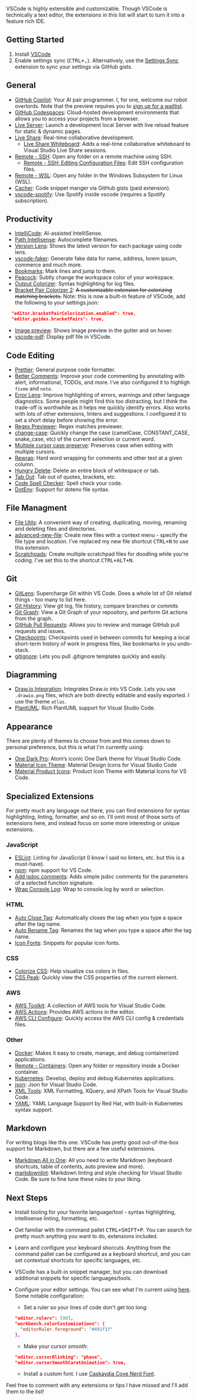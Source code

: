 VSCode is highly extensible and customizable. Though VSCode is technically a text editor, the extensions in this list will start to turn it into a feature rich IDE.

## Getting Started

1. Install [VSCode](https://code.visualstudio.com/download)
2. Enable settings sync (<kbd>CTRL+,</kbd>). Alternatively, use the [Settings Sync](https://marketplace.visualstudio.com/items?itemName=Shan.code-settings-sync) extension to sync your settings via GitHub gists.

## General

- [GitHub Copilot](https://marketplace.visualstudio.com/items?itemName=GitHub.copilot): Your AI pair programmer. I, for one, welcome our robot overlords. Note that the preview requires you to [sign up for a waitlist](https://github.com/features/copilot/signup).
- [GitHub Codespaces](https://marketplace.visualstudio.com/items?itemName=GitHub.codespaces): Cloud-hosted development environments that allows you to access your projects from a browser.
- [Live Server](https://marketplace.visualstudio.com/items?itemName=ritwickdey.LiveServer): Launch a development local Server with live reload feature for static & dynamic pages.
- [Live Share](https://marketplace.visualstudio.com/items?itemName=MS-vsliveshare.vsliveshare): Real-time collaborative development.
  - [Live Share Whiteboard](https://marketplace.visualstudio.com/items?itemName=lostintangent.vsls-whiteboard): Adds a real-time collaborative whiteboard to Visual Studio Live Share sessions.
- [Remote - SSH](https://marketplace.visualstudio.com/items?itemName=ms-vscode-remote.remote-ssh): Open any folder on a remote machine using SSH.
  - [Remote - SSH: Editing Configuration Files](https://marketplace.visualstudio.com/items?itemName=ms-vscode-remote.remote-ssh-edit): Edit SSH configuration files.
- [Remote - WSL](https://marketplace.visualstudio.com/items?itemName=ms-vscode-remote.remote-wsl): Open any folder in the Windows Subsystem for Linux (WSL).
- [Cacher](https://marketplace.visualstudio.com/items?itemName=Cacher.cacher-vscode): Code snippet manger via GitHub gists (paid extension).
- [vscode-spotify](https://marketplace.visualstudio.com/items?itemName=shyykoserhiy.vscode-spotify): Use Spotify inside vscode (requires a Spotify subscription).

## Productivity

- [IntelliCode](https://marketplace.visualstudio.com/items?itemName=VisualStudioExptTeam.vscodeintellicode): AI-assisted IntelliSense.
- [Path Intellisense](https://marketplace.visualstudio.com/items?itemName=christian-kohler.path-intellisense): Autocomplete filenames.
- [Version Lens](https://marketplace.visualstudio.com/items?itemName=pflannery.vscode-versionlens): Shows the latest version for each package using code lens.
- [vscode-faker](https://marketplace.visualstudio.com/items?itemName=deerawan.vscode-faker): Generate fake data for name, address, lorem ipsum, commerce and much more.
- [Bookmarks](https://marketplace.visualstudio.com/items?itemName=alefragnani.Bookmarks): Mark lines and jump to them.
- [Peacock](https://marketplace.visualstudio.com/items?itemName=johnpapa.vscode-peacock): Subtly change the workspace color of your workspace.
- [Output Colorizer](https://marketplace.visualstudio.com/items?itemName=IBM.output-colorizer): Syntax highlighting for log files.
- [Bracket Pair Colorizer 2](https://marketplace.visualstudio.com/items?itemName=CoenraadS.bracket-pair-colorizer-2): ~~A customizable extension for colorizing matching brackets.~~
Note: this is now a built-in feature of VSCode, add the following to your settings.json:

```json
  "editor.bracketPairColorization.enabled": true,
  "editor.guides.bracketPairs": true,
```

- [Image preview](https://marketplace.visualstudio.com/items?itemName=kisstkondoros.vscode-gutter-preview): Shows image preview in the gutter and on hover.
- [vscode-pdf](https://marketplace.visualstudio.com/items?itemName=tomoki1207.pdf): Display pdf file in VSCode.

## Code Editing

- [Prettier](https://marketplace.visualstudio.com/items?itemName=esbenp.prettier-vscode): General purpose code formatter.
- [Better Comments](https://marketplace.visualstudio.com/items?itemName=ms-vscode.better-comments): Improve your code commenting by annotating with alert, informational, TODOs, and more. I've also configured it to highligh `fixme` and `note`.
- [Error Lens](https://marketplace.visualstudio.com/items?itemName=usernamehw.errorlens): Improve highlighting of errors, warnings and other language diagnostics. Some people might find this too distracting, but I think the trade-off is worthwhile as it helps me quickly identify errors. Also works with lots of other extensions, linters and suggestions. I configured it to set a short delay before showing the error.
- [Regex Previewer](https://marketplace.visualstudio.com/items?itemName=chrmarti.regex): Regex matches previewer.
- [change-case](https://marketplace.visualstudio.com/items?itemName=wmaurer.change-case): Quickly change the case (camelCase, CONSTANT_CASE, snake_case, etc) of the current selection or current word.
- [Multiple cursor case preserve](https://marketplace.visualstudio.com/items?itemName=Cardinal90.multi-cursor-case-preserve): Preserves case when editing with multiple cursors.
- [Rewrap](https://marketplace.visualstudio.com/items?itemName=stkb.rewrap): Hard word wrapping for comments and other text at a given column.
- [Hungry Delete](https://marketplace.visualstudio.com/items?itemName=jasonlhy.hungry-delete): Delete an entire block of whitespace or tab.
- [Tab Out](https://marketplace.visualstudio.com/items?itemName=albert.TabOut): Tab out of quotes, brackets, etc.
- [Code Spell Checker](https://marketplace.visualstudio.com/items?itemName=dbaeumer.vscode-spellchecker): Spell check your code.
- [DotEnv](https://marketplace.visualstudio.com/items?itemName=mikestead.dotenv): Support for dotenv file syntax.

## File Managment

- [File Utils](https://marketplace.visualstudio.com/items?itemName=sleistner.vscode-fileutils): A convenient way of creating, duplicating, moving, renaming and deleting files and directories.
- [advanced-new-file](https://marketplace.visualstudio.com/items?itemName=patbenatar.advanced-new-file): Create new files with a context menu - specify the file type and location. I've replaced my new file shortcut <kbd>CTRL+N</kbd> to use this extension.
- [Scratchpads](https://marketplace.visualstudio.com/items?itemName=shivanshu-gupta.scratchpads): Create multiple scratchpad files for doodling while you're coding. I've set this to the shortcut <kbd>CTRL+ALT+N</kbd>.

## Git

- [GitLens](https://marketplace.visualstudio.com/items?itemName=eamodio.gitlens): Supercharge Git within VS Code. Does a whole lot of Git related things - too many to list here.
- [Git History](https://marketplace.visualstudio.com/items?itemName=donjayamanne.githistory): View git log, file history, compare branches or commits
- [Git Graph](https://marketplace.visualstudio.com/items?itemName=mhutchie.git-graph): View a Git Graph of your repository, and perform Git actions from the graph.
- [GitHub Pull Requests](https://marketplace.visualstudio.com/items?itemName=GitHub.vscode-pull-request-github): Allows you to review and manage GitHub pull requests and issues.
- [Checkpoints](https://marketplace.visualstudio.com/items?itemName=micnil.vscode-checkpoints): Checkpoints used in between commits for keeping a local short-term history of work in progress files, like bookmarks in you undo-stack.
- [gitignore](https://marketplace.visualstudio.com/items?itemName=codezombiech.gitignore): Lets you pull .gitignore templates quickly and easily.

## Diagramming

- [Draw.io Integration](https://marketplace.visualstudio.com/items?itemName=hediet.vscode-drawio): Integrates Draw.io into VS Code. Lets you use `.drawio.png` files, which are both directly editable and easily exported. I use the theme `atlas`.
- [PlantUML](https://marketplace.visualstudio.com/items?itemName=jebbs.plantuml): Rich PlantUML support for Visual Studio Code.

## Appearance

There are plenty of themes to choose from and this comes down to personal preference, but this is what I'm currently using:

- [One Dark Pro](https://marketplace.visualstudio.com/items?itemName=zhuangtongfa.Material-theme): Atom‘s iconic One Dark theme for Visual Studio Code.
- [Material Icon Theme](https://marketplace.visualstudio.com/items?itemName=PKief.material-icon-theme): Material Design Icons for Visual Studio Code
- [Material Product Icons](https://marketplace.visualstudio.com/items?itemName=PKief.material-product-icons): Product Icon Theme with Material Icons for VS Code.

## Specialized Extensions

For pretty much any language out there, you can find extensions for syntax highlighting, linting, formatter, and so on. I'll omit most of those sorts of extensions here, and instead focus on some more interesting or unique extensions.

### JavaScript

- [ESLint](https://marketplace.visualstudio.com/items?itemName=dbaeumer.vscode-eslint): Linting for JavaScript (I know I said no linters, etc. but this is a must-have).
- [npm](https://marketplace.visualstudio.com/items?itemName=eg2.vscode-npm-script): npm support for VS Code.
- [Add jsdoc comments](https://marketplace.visualstudio.com/items?itemName=stevencl.addDocComments): Adds simple jsdoc comments for the parameters of a selected function signature.
- [Wrap Console Log](https://marketplace.visualstudio.com/items?itemName=midnightsyntax.vscode-wrap-console-log): Wrap to console.log by word or selection.

### HTML

- [Auto Close Tag](https://marketplace.visualstudio.com/items?itemName=formulahendry.auto-close-tag): Automatically closes the tag when you type a space after the tag name.
- [Auto Rename Tag](https://marketplace.visualstudio.com/items?itemName=formulahendry.auto-rename-tag): Renames the tag when you type a space after the tag name.
- [Icon Fonts](https://marketplace.visualstudio.com/items?itemName=idleberg.icon-fonts): Snippets for popular icon fonts.

### CSS

- [Colorize CSS](https://marketplace.visualstudio.com/items?itemName=kamikillerto.vscode-colorize): Help visualize css colors in files.
- [CSS Peak](https://marketplace.visualstudio.com/items?itemName=pranaygp.vscode-css-peek): Quickly view the CSS properties of the current element.

### AWS

- [AWS Toolkit](https://marketplace.visualstudio.com/items?itemName=mads-hartmann.aws-toolkit): A collection of AWS tools for Visual Studio Code.
- [AWS Actions](https://marketplace.visualstudio.com/items?itemName=mads-hartmann.aws-actions): Provides AWS actions in the editor.
- [AWS CLI Configure](https://marketplace.visualstudio.com/items?itemName=mads-hartmann.aws-cli-configure): Quickly access the AWS CLI config & credentials files.

### Other

- [Docker](https://marketplace.visualstudio.com/items?itemName=ms-azuretools.vscode-docker): Makes it easy to create, manage, and debug containerized applications.
- [Remote - Containers](https://marketplace.visualstudio.com/items?itemName=ms-vscode-remote.remote-containers): Open any folder or repository inside a Docker container.
- [Kubernetes](https://marketplace.visualstudio.com/items?itemName=ms-kubernetes-tools.vscode-kubernetes-tools): Develop, deploy and debug Kubernetes applications.
- [json](https://marketplace.visualstudio.com/items?itemName=ZainChen.json): Json for Visual Studio Code.
- [XML Tools](https://marketplace.visualstudio.com/items?itemName=DotJoshJohnson.xml): XML Formatting, XQuery, and XPath Tools for Visual Studio Code.
- [YAML](https://marketplace.visualstudio.com/items?itemName=redhat.vscode-yaml): YAML Language Support by Red Hat, with built-in Kubernetes syntax support.

## Markdown

For writing blogs like this one. VSCode has pretty good out-of-the-box support for Markdown, but there are a few useful extensions.

- [Markdown All in One](https://marketplace.visualstudio.com/items?itemName=yzhang.markdown-all-in-one): All you need to write Markdown (keyboard shortcuts, table of contents, auto preview and more).
- [markdownlint](https://marketplace.visualstudio.com/items?itemName=DavidAnson.vscode-markdownlint): Markdown linting and style checking for Visual Studio Code. Be sure to fine tune these rules to your liking.

## Next Steps

- Install tooling for your favorite language/tool - syntax highlighting, intellisense linting, formatting, etc.
- Get familiar with the command pallet <kbd>CTRL+SHIFT+P</kbd>. You can search for pretty much anything you want to do, extensions included.
- Learn and configure your keyboard shorcuts. Anything from the command pallet can be configured as a keyboard shortcut, and you can set contextual shortcuts for specific languages, etc.
- VSCode has a built-in snippet manager, but you can download additional snippets for specific languages/tools.
- Configure your editor settings. You can see what I'm current using [here](https://github.com/Tim-W-James/.dotfiles). Some notable configuration:
  - Set a ruler so your lines of code don't get too long:

  ```json
  "editor.rulers": [80],
  "workbench.colorCustomizations": {
    "editorRuler.foreground": "#491f1f"
  },
  ```

  - Make your cursor *smooth*:

  ```json
  "editor.cursorBlinking": "phase",
  "editor.cursorSmoothCaretAnimation": true,
  ```

  - Install a custom font. I use [Caskaydia Cove Nerd Font](https://www.nerdfonts.com/font-downloads).

Feel free to comment with any extensions or tips I have missed and I'll add them to the list!

